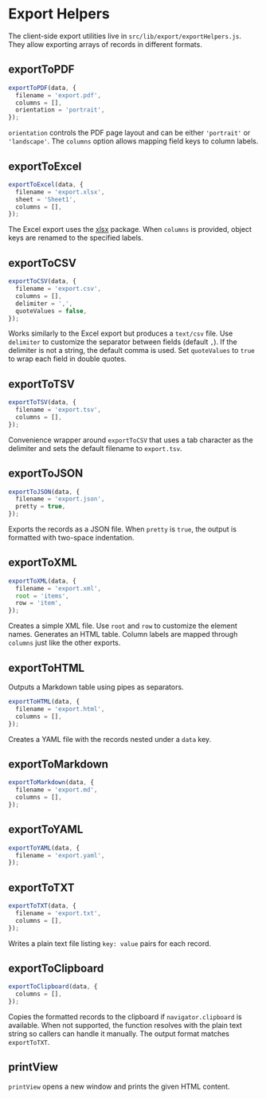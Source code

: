# Export Helpers

The client-side export utilities live in `src/lib/export/exportHelpers.js`.
They allow exporting arrays of records in different formats.

## exportToPDF

```js
exportToPDF(data, {
  filename = 'export.pdf',
  columns = [],
  orientation = 'portrait',
});
```

`orientation` controls the PDF page layout and can be either `'portrait'` or `'landscape'`.
The `columns` option allows mapping field keys to column labels.

## exportToExcel

```js
exportToExcel(data, {
  filename = 'export.xlsx',
  sheet = 'Sheet1',
  columns = [],
});
```

The Excel export uses the [xlsx](https://www.npmjs.com/package/xlsx)
package. When `columns` is provided, object keys are renamed to the specified labels.
## exportToCSV

```js
exportToCSV(data, {
  filename = 'export.csv',
  columns = [],
  delimiter = ',',
  quoteValues = false,
});
```

Works similarly to the Excel export but produces a `text/csv` file.
Use `delimiter` to customize the separator between fields (default `,`).
If the delimiter is not a string, the default comma is used. Set `quoteValues` to `true` to wrap each field in double quotes.
## exportToTSV

```js
exportToTSV(data, {
  filename = 'export.tsv',
  columns = [],
});
```

Convenience wrapper around `exportToCSV` that uses a tab character as the
delimiter and sets the default filename to `export.tsv`.

## exportToJSON

```js
exportToJSON(data, {
  filename = 'export.json',
  pretty = true,
});
```

Exports the records as a JSON file. When `pretty` is `true`, the output is formatted with two-space indentation.

## exportToXML

```js
exportToXML(data, {
  filename = 'export.xml',
  root = 'items',
  row = 'item',
});
```

Creates a simple XML file. Use `root` and `row` to customize the element names.
Generates an HTML table. Column labels are mapped through `columns` just like the other exports.
## exportToHTML
Outputs a Markdown table using pipes as separators.
```js
exportToHTML(data, {
  filename = 'export.html',
  columns = [],
});
```
Creates a YAML file with the records nested under a `data` key.

## exportToMarkdown

```js
exportToMarkdown(data, {
  filename = 'export.md',
  columns = [],
});
```


## exportToYAML

```js
exportToYAML(data, {
  filename = 'export.yaml',
});
```


## exportToTXT

```js
exportToTXT(data, {
  filename = 'export.txt',
  columns = [],
});
```

Writes a plain text file listing `key: value` pairs for each record.

## exportToClipboard

```js
exportToClipboard(data, {
  columns = [],
});
```

Copies the formatted records to the clipboard if `navigator.clipboard` is
available. When not supported, the function resolves with the plain text string
so callers can handle it manually. The output format matches `exportToTXT`.
## printView

`printView` opens a new window and prints the given HTML content.
